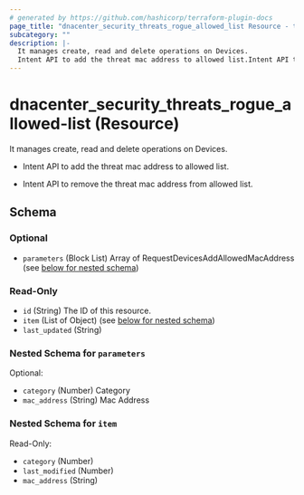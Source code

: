 ```yaml
---
# generated by https://github.com/hashicorp/terraform-plugin-docs
page_title: "dnacenter_security_threats_rogue_allowed_list Resource - terraform-provider-dnacenter"
subcategory: ""
description: |-
  It manages create, read and delete operations on Devices.
  Intent API to add the threat mac address to allowed list.Intent API to remove the threat mac address from allowed list.
---
```


# dnacenter_security_threats_rogue_allowed-list (Resource)

It manages create, read and delete operations on Devices.

- Intent API to add the threat mac address to allowed list.

- Intent API to remove the threat mac address from allowed list.



<!-- schema generated by tfplugindocs -->
## Schema

### Optional

- `parameters` (Block List) Array of RequestDevicesAddAllowedMacAddress (see [below for nested schema](#nestedblock--parameters))

### Read-Only

- `id` (String) The ID of this resource.
- `item` (List of Object) (see [below for nested schema](#nestedatt--item))
- `last_updated` (String)

<a id="nestedblock--parameters"></a>
### Nested Schema for `parameters`

Optional:

- `category` (Number) Category
- `mac_address` (String) Mac Address


<a id="nestedatt--item"></a>
### Nested Schema for `item`

Read-Only:

- `category` (Number)
- `last_modified` (Number)
- `mac_address` (String)
